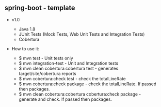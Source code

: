 ## spring-boot - template

* v1.0 
  - Java 1.8
  - JUnit Tests (Mock Tests, Web Unit Tests and Integration Tests)
  - Cobertura


* How to use it:

  - $ mvn test                									- Unit tests only
  - $ mvn integration-test    									- Unit and Integration tests
  - $ mvn clean cobertura:cobertura test                        - generates target/site/cobertura reports
  - $ mvn cobertura:check test                                  - check the totalLineRate
  - $ mvn cobertura:check package                               - check the totalLineRate. If passed then packages.
  - $ mvn clean cobertura:cobertura cobertura:check package     - generate and check. If passed then packages.



